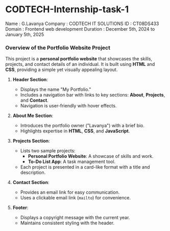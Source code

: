 # CODTECH-Internship-task-1

Name : G.Lavanya
Company : CODTECH IT SOLUTIONS
ID : CT08DS433
Domain : Frontend web development 
Duration : December 5th, 2024 to January 5th, 2025

### **Overview of the Portfolio Website Project**

This project is a **personal portfolio website** that showcases the skills, projects, and contact details of an individual. It is built using **HTML** and **CSS**, providing a simple yet visually appealing layout.

1. **Header Section**:
   - Displays the name "My Portfolio."
   - Includes a navigation bar with links to key sections: **About**, **Projects**, and **Contact**.
   - Navigation is user-friendly with hover effects.

2. **About Me Section**:
   - Introduces the portfolio owner ("Lavanya") with a brief bio.
   - Highlights expertise in **HTML**, **CSS**, and **JavaScript**.

3. **Projects Section**:
   - Lists two sample projects:
     - **Personal Portfolio Website**: A showcase of skills and work.
     - **To-Do List App**: A task management tool.
   - Each project is presented in a card-like format with a title and description.

4. **Contact Section**:
   - Provides an email link for easy communication.
   - Uses a clickable email link (`mailto`) for convenience.

5. **Footer**:
   - Displays a copyright message with the current year.
   - Maintains consistent styling with the header.


 


